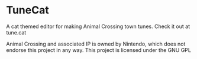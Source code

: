 # TuneCat
A cat themed editor for making Animal Crossing town tunes. Check it out at tune.cat

Animal Crossing and associated IP is owned by Nintendo, which does not endorse this project in any way.
This project is licensed under the GNU GPL 
